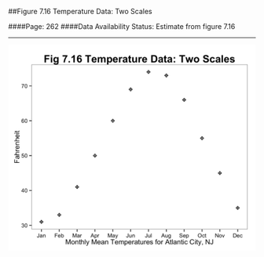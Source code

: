 ##Figure 7.16 Temperature Data: Two Scales

####Page: 262
####Data Availability Status: Estimate from figure 7.16
***
![`Temperature Data: Two Scales`](fig07-16_temperature-data-two-scales.png)


